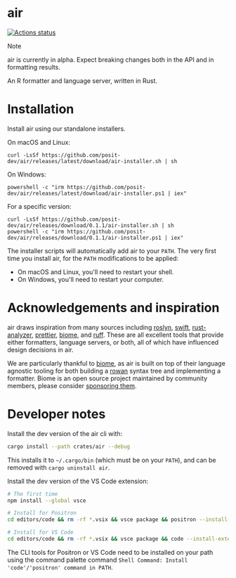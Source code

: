 # air

[![Actions status](https://github.com/posit-dev/air/actions/workflows/test.yml/badge.svg)](https://github.com/posit-dev/air/actions)

> [!NOTE]
> air is currently in alpha. Expect breaking changes both in the API and in formatting results.

An R formatter and language server, written in Rust.

# Installation

Install air using our standalone installers.

On macOS and Linux:

```shell
curl -LsSf https://github.com/posit-dev/air/releases/latest/download/air-installer.sh | sh
```

On Windows:

```shell
powershell -c "irm https://github.com/posit-dev/air/releases/latest/download/air-installer.ps1 | iex"
```

For a specific version:

```shell
curl -LsSf https://github.com/posit-dev/air/releases/download/0.1.1/air-installer.sh | sh
powershell -c "irm https://github.com/posit-dev/air/releases/download/0.1.1/air-installer.ps1 | iex"
```

The installer scripts will automatically add air to your `PATH`. The very first time you install air, for the `PATH` modifications to be applied:

- On macOS and Linux, you'll need to restart your shell.
- On Windows, you'll need to restart your computer.

# Acknowledgements and inspiration

air draws inspiration from many sources including [roslyn](https://github.com/dotnet/roslyn), [swift](https://github.com/swiftlang/swift), [rust-analyzer](https://github.com/rust-lang/rust-analyzer), [prettier](https://github.com/prettier/prettier), [biome](https://github.com/biomejs/biome), and [ruff](https://github.com/astral-sh/ruff). These are all excellent tools that provide either formatters, language servers, or both, all of which have influenced design decisions in air.

We are particularly thankful to [biome](https://github.com/biomejs/biome), as air is built on top of their language agnostic tooling for both building a [rowan](https://github.com/rust-analyzer/rowan) syntax tree and implementing a formatter. Biome is an open source project maintained by community members, please consider [sponsoring them](https://github.com/sponsors/biomejs#sponsors).

# Developer notes

Install the dev version of the air cli with:

```sh
cargo install --path crates/air --debug
```

This installs it to `~/.cargo/bin` (which must be on your `PATH`), and can be removed with `cargo uninstall air`.

Install the dev version of the VS Code extension:

```sh
# The first time
npm install --global vsce

# Install for Positron
cd editors/code && rm -rf *.vsix && vsce package && positron --install-extension *.vsix

# Install for VS Code
cd editors/code && rm -rf *.vsix && vsce package && code --install-extension *.vsix
```

The CLI tools for Positron or VS Code need to be installed on your path using the command palette command `Shell Command: Install 'code'/'positron' command in PATH`.
